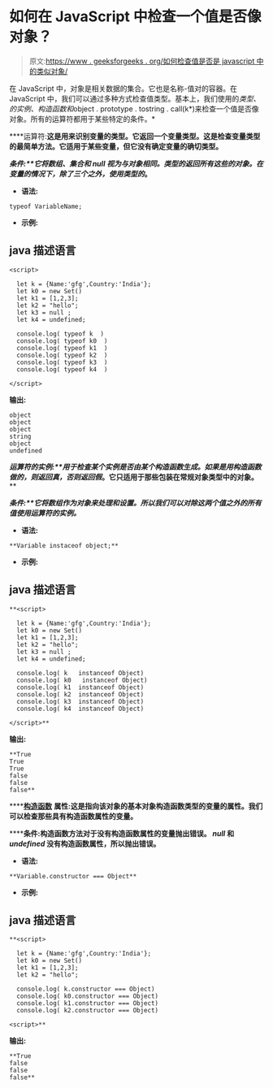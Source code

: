# 如何在 JavaScript 中检查一个值是否像对象？

> 原文:[https://www . geeksforgeeks . org/如何检查值是否是 javascript 中的类似对象/](https://www.geeksforgeeks.org/how-to-check-if-a-value-is-object-like-in-javascript/)

在 JavaScript 中，对象是相关数据的集合。它也是名称-值对的容器。在 JavaScript 中，我们可以通过多种方式检查值类型。基本上，我们使用的*类型、*的*实例、*构造函数*和*object . prototype . tostring . call(k*)来检查一个值是否像对象。所有的运算符都用于某些特定的条件。*

[](https://www.geeksforgeeks.org/javascript-typeof-operator/)****运算符:**这是用来识别变量的类型。它返回一个变量类型。这是检查变量类型的最简单方法。它适用于某些变量，但它没有确定变量的确切类型。**

****条件:**它将数组、集合和 null 视为与对象相同。*类型的*返回所有这些的对象。在变量的情况下，除了三个之外，使用*类型的*。**

*   ****语法:****

```
typeof VariableName; 
```

*   ****示例:****

## **java 描述语言**

```
<script>

  let k = {Name:'gfg',Country:'India'};
  let k0 = new Set()
  let k1 = [1,2,3];
  let k2 = "hello";
  let k3 = null ;
  let k4 = undefined;

  console.log( typeof k  )
  console.log( typeof k0  )
  console.log( typeof k1  )
  console.log( typeof k2  )
  console.log( typeof k3  )
  console.log( typeof k4  )

</script>
```

****输出:****

```
object
object 
object
string 
object
undefined
```

**[](https://www.geeksforgeeks.org/instanceof-operator-in-javascript/)****运算符的实例:**用于检查某个实例是否由某个构造函数生成。如果是用构造函数做的，则返回*真*，否则返回*假*。它只适用于那些包装在常规对象类型中的对象。****

******条件:**它将数组作为对象来处理和设置。所以我们可以对除这两个值之外的所有值使用运算符的*实例。*****

*   ******语法:******

```
**Variable instaceof object;**
```

*   ******示例:******

## ****java 描述语言****

```
**<script>

  let k = {Name:'gfg',Country:'India'};
  let k0 = new Set()
  let k1 = [1,2,3];
  let k2 = "hello";
  let k3 = null ;
  let k4 = undefined;

  console.log( k   instanceof Object)
  console.log( k0   instanceof Object)
  console.log( k1  instanceof Object)
  console.log( k2  instanceof Object)
  console.log( k3  instanceof Object)
  console.log( k4  instanceof Object)

</script>**
```

******输出:******

```
**True 
True 
True
false 
false 
false**
```

****[**构造函数**](https://www.geeksforgeeks.org/javascript-object-prototype-constructor-property/) **属性:**这是指向该对象的基本对象构造函数类型的变量的属性。我们可以检查那些具有构造函数属性的变量。****

******条件:**构造函数方法对于没有构造函数属性的变量抛出错误。 *null* 和 *undefined* 没有构造函数属性，所以抛出错误。****

*   ******语法:******

```
**Variable.constructor === Object** 
```

*   ******示例:******

## ****java 描述语言****

```
**<script>

  let k = {Name:'gfg',Country:'India'};
  let k0 = new Set()
  let k1 = [1,2,3];
  let k2 = "hello";

  console.log( k.constructor === Object)
  console.log( k0.constructor === Object)
  console.log( k1.constructor === Object)
  console.log( k2.constructor === Object)

<script>**
```

******输出:******

```
**True 
false 
false 
false** 
```